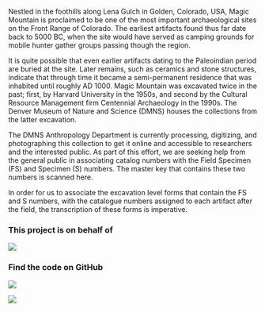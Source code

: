 Nestled in the foothills along Lena Gulch in Golden, Colorado, USA, Magic Mountain is proclaimed to be one of the most 
important archaeological sites on the Front Range of Colorado. The earliest artifacts found thus far date back to 
5000 BC, when the site would have served as camping grounds for mobile hunter gather groups passing though the region. 

It is quite possible that even earlier artifacts dating to the Paleoindian period are buried at the site.  Later remains, 
such as ceramics and stone structures, indicate that through time it became a semi-permanent residence that was 
inhabited until roughly AD 1000. Magic Mountain was excavated twice in the past; first, by Harvard University in the 
1950s, and second by the Cultural Resource Management firm Centennial Archaeology in the 1990s. The Denver Museum of 
Nature and Science (DMNS) houses the collections from the latter excavation.  

The DMNS Anthropology Department is currently processing, digitizing, and photographing this collection to get it online 
and accessible to researchers and the interested public. As part of this effort, we are seeking help from the general 
public in associating catalog numbers with the Field Specimen (FS) and Specimen (S) numbers. The master key that contains 
these two numbers is scanned here. 

In order for us to associate the excavation level forms that contain the FS and S numbers, with the catalogue numbers 
assigned to each artifact after the field, the transcription of these forms is imperative.
 
### This project is on behalf of

[![](https://micropasts-other.s3.amazonaws.com/other/denver-museum-of-nature-and-science.jpg)](http://www.dmns.org)

### Find the code on GitHub

[![](https://micropasts-other.s3.amazonaws.com/other/github_logo.png)](https://github.com/MicroPasts/magicMountain)

![](https://micropasts-other.s3.amazonaws.com/other/msudai.png)
